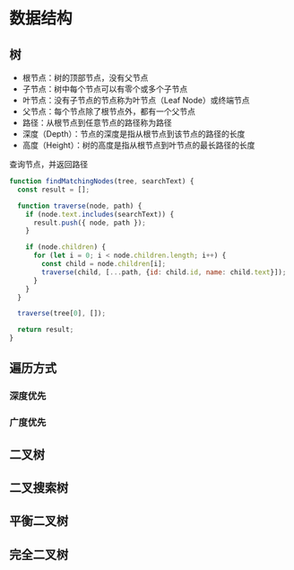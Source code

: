 # 数据结构

## 树
* 根节点：树的顶部节点，没有父节点
* 子节点：树中每个节点可以有零个或多个子节点
* 叶节点：没有子节点的节点称为叶节点（Leaf Node）或终端节点
* 父节点：每个节点除了根节点外，都有一个父节点
* 路径：从根节点到任意节点的路径称为路径
* 深度（Depth）：节点的深度是指从根节点到该节点的路径的长度
* 高度（Height）：树的高度是指从根节点到叶节点的最长路径的长度

查询节点，并返回路径
```js
function findMatchingNodes(tree, searchText) {
  const result = [];

  function traverse(node, path) {
    if (node.text.includes(searchText)) {
      result.push({ node, path });
    }

    if (node.children) {
      for (let i = 0; i < node.children.length; i++) {
        const child = node.children[i];
        traverse(child, [...path, {id: child.id, name: child.text}]);
      }
    }
  }

  traverse(tree[0], []);

  return result;
}
```

## 遍历方式

### 深度优先

### 广度优先

## 二叉树

## 二叉搜索树

## 平衡二叉树

## 完全二叉树